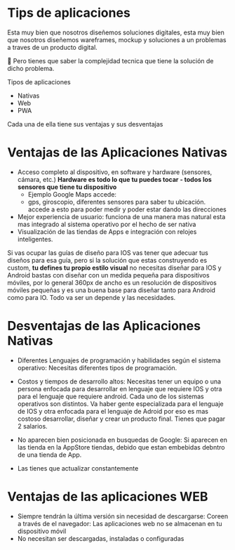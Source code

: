 # Tips de aplicaciones

Esta muy bien que nosotros diseñemos soluciones digitales, esta muy bien que nosotros
diseñemos wareframes, mockup y soluciones a un problemas a traves de un producto digital.

👀 Pero tienes que saber la complejidad tecnica que tiene la solución de dicho problema.

Tipos de aplicaciones

- Nativas
- Web
- PWA

Cada una de ella tiene sus ventajas y sus desventajas

# Ventajas de las Aplicaciones Nativas

- Acceso completo al dispositivo, en software y hardware (sensores, cámara, etc.)
  **Hardware es todo lo que tu puedes tocar - todos los sensores que tiene tu dispositivo**
  - Ejemplo Google Maps accede:
  - gps, giroscopio, diferentes sensores para saber tu ubicación. accede a esto para poder medir y poder estar dando las direcciones
- Mejor experiencia de usuario: funciona de una manera mas natural esta mas integrado al sistema operativo por el hecho de ser nativa
- Visualización de las tiendas de Apps e integración con relojes inteligentes.

Si vas ocupar las guías de diseño para IOS vas tener que adecuar tus diseños para esa guía, pero si la solución que estas construyendo es custom, **tu defines tu propio estilo visual** no necesitas diseñar para IOS y Android bastas con diseñar con un medida pequeña para dispositivos móviles, por lo general 360px de ancho es un resolución
de dispositivos móviles pequeñas y es una buena base para diseñar tanto para Android como para IO. Todo va ser un depende y las necesidades.

# Desventajas de las Aplicaciones Nativas

- Diferentes Lenguajes de programación y habilidades según el sistema operativo:
  Necesitas diferentes tipos de programación.

- Costos y tiempos de desarrollo altos:
  Necesitas tener un equipo o una persona enfocada para desarrollar en lenguaje que requiere IOS y otra para el lenguaje que requiere android. Cada uno de los sistemas operativos son distintos. Va haber gente especializada para el lenguaje de IOS y otra enfocada para el lenguaje de Adroid por eso es mas costoso desarrollar, diseñar y crear un producto final. Tienes que pagar 2 salarios.

- No aparecen bien posicionada en busquedas de Google:
  Si aparecen en las tienda en la AppStore tiendas, debido que estan embebidas debntro de una tienda de App.

- Las tienes que actualizar constantemente

# Ventajas de las aplicaciones WEB

- Siempre tendrán la última versión sin necesidad de descargarse: Coreen a través de el navegador: Las aplicaciones web no se almacenan en tu dispositivo móvil
- No necesitan ser descargadas, instaladas o configuradas
